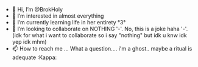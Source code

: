 - 👋 Hi, I’m @BrokHoly
- 👀 I’m interested in almost everything
- 🌱 I’m currently learning life in her entirety °3°
- 💞️ I’m looking to collaborate on NOTHING '-'. No, this is a joke haha '-'. (idk for what i want to collaborate so i say "nothing" but idk u knw idk yep idk mhm)
- 📫 How to reach me ... What a question.... i'm a ghost.. maybe a ritual is adequate :Kappa:

<!---
BrokHoly/BrokHoly is a ✨ special ✨ repository because its `README.md` (this file) appears on your GitHub profile.
You can click the Preview link to take a look at your changes.
--->
